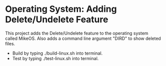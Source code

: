 # Operating System: Adding Delete/Undelete Feature

This project adds the Delete/Undelete feature to the operating system called MikeOS. Also adds a command line argument "DIRD" to show deleted files.
 - Build by typing ./build-linux.sh into terminal.
 - Test by typing ./test-linux.sh into terminal.
